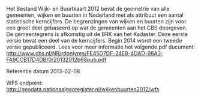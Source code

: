 Het Bestand Wijk- en Buurtkaart 2012 bevat de geometrie van alle gemeenten, wijken en buurten in Nederland met als attribuut een aantal statistische kerncijfers. De begrenzingen van wijken en buurten zijn voor een groot deel gebaseerd op wat de gemeenten aan het CBS doorgeven. De gemeentegrens is afkomstig uit de BRK van het Kadaster. Deze eerste versie bevat een deel van de kerncijfers. Begin 2014 wordt een tweede versie gepubliceerd. Lees voor meer informatie het volgende pdf ducument: http://www.cbs.nl/NR/rdonlyres/FE45D7DF-24E8-4DAD-98A3-FA9CCB17D4DB/0/20132012b68pub.pdf 	

Referentie datum	2013-02-08

WFS endpoint: http://geodata.nationaalgeoregister.nl/wijkenbuurten2012/wfs
